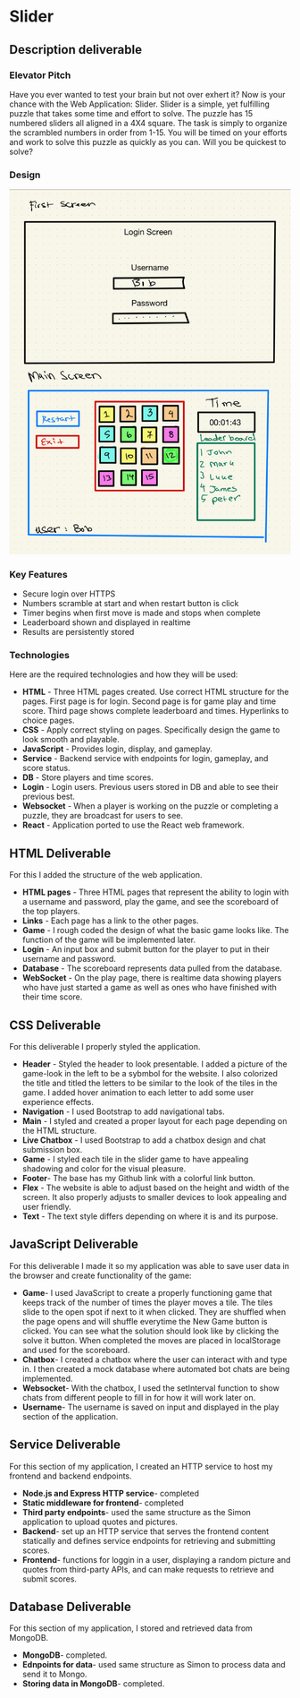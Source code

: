# Slider
## Description deliverable
### Elevator Pitch
Have you ever wanted to test your brain but not over exhert it? Now is your chance with the Web Application: Slider.
Slider is a simple, yet fulfilling puzzle that takes some time and effort to solve. The puzzle has 15 numbered sliders all aligned in a 4X4 square. 
The task is simply to organize the scrambled numbers in order from 1-15. You will be timed on your efforts and work to solve this puzzle as quickly as you can.
Will you be quickest to solve?
### Design
![image of design of web application.](Cs260.png.png)

### Key Features
* Secure login over HTTPS
* Numbers scramble at start and when restart button is click
* Timer begins when first move is made and stops when complete
* Leaderboard shown and displayed in realtime
* Results are persistently stored

### Technologies
Here are the required technologies and how they will be used:
* **HTML** - Three HTML pages created. Use correct HTML structure for the pages. First page is for login. Second page is for game play and time score. Third page shows complete leaderboard and times. Hyperlinks to choice pages.
* **CSS** - Apply correct styling on pages. Specifically design the game to look smooth and playable.
* **JavaScript** - Provides login, display, and gameplay.
* **Service** - Backend service with endpoints for login, gameplay, and score status.
* **DB** - Store players and time scores.
* **Login** - Login users. Previous users stored in DB and able to see their previous best.
* **Websocket** - When a player is working on the puzzle or completing a puzzle, they are broadcast for users to see.
* **React** - Application ported to use the React web framework.

## HTML Deliverable
For this I added the structure of the web application.
* **HTML pages** - Three HTML pages that represent the ability to login with a username and password, play the game, and see the scoreboard of the top players.
* **Links** - Each page has a link to the other pages. 
* **Game** - I rough coded the design of what the basic game looks like. The function of the game will be implemented later.
* **Login** - An input box and submit button for the player to put in their username and password.
* **Database** - The scoreboard represents data pulled from the database.
* **WebSocket** - On the play page, there is realtime data showing players who have just started a game as well as ones who have finished with their time score.

## CSS Deliverable
For this deliverable I properly styled the application.
* **Header** - Styled the header to look presentable. I added a picture of the game-look in the left to be a sybmbol for the website. I also colorized the title and titled the letters to be similar to the look of the tiles in the game. I added hover animation to each letter to add some user experience effects.
* **Navigation** - I used Bootstrap to add navigational tabs. 
* **Main** - I styled and created a proper layout for each page depending on the HTML structure.
* **Live Chatbox** - I used Bootstrap to add a chatbox design and chat submission box. 
* **Game** - I styled each tile in the slider game to have appealing shadowing and color for the visual pleasure. 
* **Footer**- The base has my Github link with a colorful link button.
* **Flex** - The website is able to adjust based on the height and width of the screen. It also properly adjusts to smaller devices to look appealing and user friendly.
* **Text** - The text style differs depending on where it is and its purpose. 

## JavaScript Deliverable
For this deliverable I made it so my application was able to save user data in the browser and create functionality of the game:
* **Game**- I used JavaScript to create a properly functioning game that keeps track of the number of times the player moves a tile. The tiles slide to the open spot if next to it when clicked. They are shuffled when the page opens and will shuffle everytime the New Game button is clicked. You can see what the solution should look like by clicking the solve it button. When completed the moves are placed in localStorage and used for the scoreboard.
* **Chatbox**- I created a chatbox where the user can interact with and type in. I then created a mock database where automated bot chats are being implemented.
* **Websocket**- With the chatbox, I used the setInterval function to show chats from different people to fill in for how it will work later on.
* **Username**- The username is saved on input and displayed in the play section of the application.

## Service Deliverable
For this section of my application, I created an HTTP service to host my frontend and backend endpoints.
* **Node.js and Express HTTP service**- completed
* **Static middleware for frontend**- completed
* **Third party endpoints**- used the same structure as the Simon application to upload quotes and pictures.
* **Backend**- set up an HTTP service that serves the frontend content statically and defines service endpoints for retrieving and submitting scores.
* **Frontend**- functions for loggin in a user, displaying a random picture and quotes from third-party APIs, and can make requests to retrieve and submit scores.

## Database Deliverable
For this section of my application, I stored and retrieved data from MongoDB.
* **MongoDB**- completed.
* **Ednpoints for data**- used same structure as Simon to process data and send it to Mongo.
* **Storing data in MongoDB**- completed.
